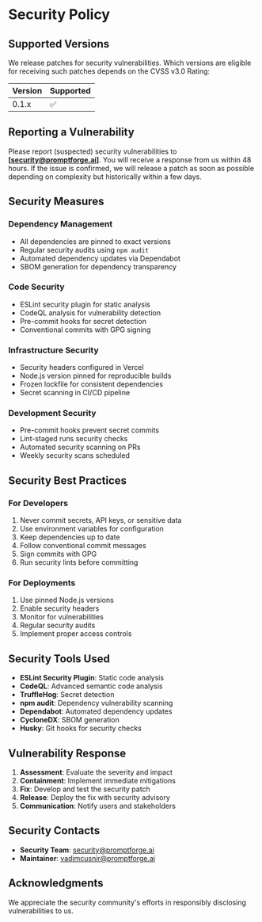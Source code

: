 # Security Policy

## Supported Versions

We release patches for security vulnerabilities. Which versions are eligible for receiving such patches depends on the CVSS v3.0 Rating:

| Version | Supported          |
| ------- | ------------------ |
| 0.1.x   | :white_check_mark: |

## Reporting a Vulnerability

Please report (suspected) security vulnerabilities to **[security@promptforge.ai]**. You will receive a response from us within 48 hours. If the issue is confirmed, we will release a patch as soon as possible depending on complexity but historically within a few days.

## Security Measures

### Dependency Management
- All dependencies are pinned to exact versions
- Regular security audits using `npm audit`
- Automated dependency updates via Dependabot
- SBOM generation for dependency transparency

### Code Security
- ESLint security plugin for static analysis
- CodeQL analysis for vulnerability detection
- Pre-commit hooks for secret detection
- Conventional commits with GPG signing

### Infrastructure Security
- Security headers configured in Vercel
- Node.js version pinned for reproducible builds
- Frozen lockfile for consistent dependencies
- Secret scanning in CI/CD pipeline

### Development Security
- Pre-commit hooks prevent secret commits
- Lint-staged runs security checks
- Automated security scanning on PRs
- Weekly security scans scheduled

## Security Best Practices

### For Developers
1. Never commit secrets, API keys, or sensitive data
2. Use environment variables for configuration
3. Keep dependencies up to date
4. Follow conventional commit messages
5. Sign commits with GPG
6. Run security lints before committing

### For Deployments
1. Use pinned Node.js versions
2. Enable security headers
3. Monitor for vulnerabilities
4. Regular security audits
5. Implement proper access controls

## Security Tools Used

- **ESLint Security Plugin**: Static code analysis
- **CodeQL**: Advanced semantic code analysis
- **TruffleHog**: Secret detection
- **npm audit**: Dependency vulnerability scanning
- **Dependabot**: Automated dependency updates
- **CycloneDX**: SBOM generation
- **Husky**: Git hooks for security checks

## Vulnerability Response

1. **Assessment**: Evaluate the severity and impact
2. **Containment**: Implement immediate mitigations
3. **Fix**: Develop and test the security patch
4. **Release**: Deploy the fix with security advisory
5. **Communication**: Notify users and stakeholders

## Security Contacts

- **Security Team**: security@promptforge.ai
- **Maintainer**: vadimcusnir@promptforge.ai

## Acknowledgments

We appreciate the security community's efforts in responsibly disclosing vulnerabilities to us.
